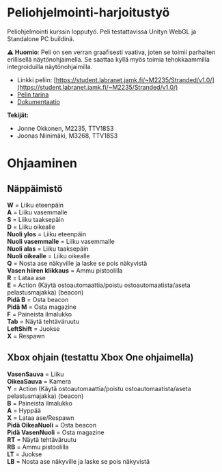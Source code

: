 # Peliohjelmointi-harjoitustyö

Peliohjelmointi kurssin lopputyö. Peli testattavissa Unityn WebGL ja Standalone PC buildinä.

:warning: **Huomio**: Peli on sen verran graafisesti vaativa, joten se toimii parhaiten erillisellä näytönohjaimella. Se saattaa kyllä myös toimia tehokkaammilla integroiduilla näytönohjaimilla.

* Linkki peliin: [https://student.labranet.jamk.fi/~M2235/Stranded/v1.0/](https://student.labranet.jamk.fi/~M2235/Stranded/v1.0/)  
* [Pelin tarina](strandedstory.md) 
* [Dokumentaatio](Gamedocs.md)  

**Tekijät:**  
- Jonne Okkonen, M2235, TTV18S3
- Joonas Niinimäki, M3268, TTV18S3
 
# Ohjaaminen

## Näppäimistö

__W__ = Liiku eteenpäin  
__A__ = Liiku vasemmalle  
__S__ = Liiku taaksepäin  
__D__ = Liiku oikealle  
__Nuoli ylos__ = Liiku eteenpäin  
__Nuoli vasemmalle__ = Liiku vasemmalle  
__Nuoli alas__ = Liiku taaksepäin  
__Nuoli oikealle__ = Liiku oikealle  
__Q__ = Nosta ase näkyville ja laske se pois näkyvistä  
__Vasen hiiren klikkaus__ = Ammu pistoolilla  
__R__ = Lataa ase  
__E__ = Action (Käytä ostoautomaattia/poistu ostoautomaatista/aseta pelastusmajakka) (beacon)  
__Pidä B__ = Osta beacon  
__Pidä M__ = Osta magazine  
__F__ = Paineista ilmalukko  
__Tab__ = Näytä tehtäväruutu  
__LeftShift__ = Juokse  
__X__ = Respawn  

## Xbox ohjain (testattu Xbox One ohjaimella)

__VasenSauva__ = Liiku  
__OikeaSauva__ = Kamera  
__Y__ = Action (Käytä ostoautomaattia/poistu ostoautomaatista/aseta pelastusmajakka) (beacon)  
__B__ = Paineista ilmalukko  
__A__ = Hyppää  
__X__ = Lataa ase/Respawn   
__Pidä OikeaNuoli__ = Osta beacon   
__Pidä VasenNuoli__ = Osta magazine  
__RT__ = Näytä tehtäväruutu  
__RB__ = Ammu pistoolilla  
__LT__ = Juokse  
__LB__ = Nosta ase näkyville ja laske se pois näkyvistä  
